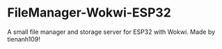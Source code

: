 # FileManager-Wokwi-ESP32
A small file manager and storage server for ESP32 with Wokwi. Made by tienanh109!
